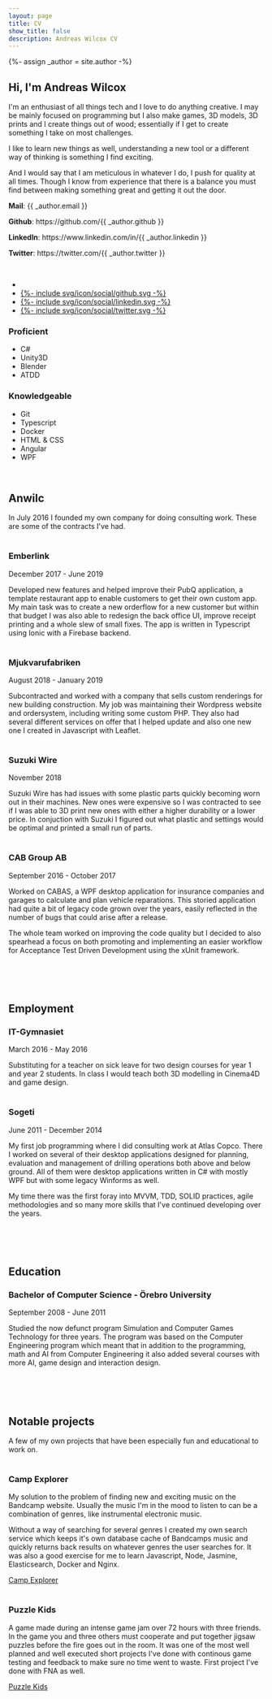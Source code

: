 ```yaml
---
layout: page
title: CV
show_title: false
description: Andreas Wilcox CV
---
```

{%- assign _author = site.author -%}

## Hi, I'm Andreas Wilcox
<div class="split">
  <div class="intro_text">
    <p>I'm an enthusiast of all things tech and I love to do anything creative. I may be mainly focused on programming but I also make games, 3D models, 3D prints and I create things out of wood; essentially if I get to create something I take on most challenges.</p>
    <p>I like to learn new things as well, understanding a new tool or a different way of thinking is something I find exciting.</p>
    <p>And I would say that I am meticulous in whatever I do, I push for quality at all times. Though I know from experience that there is a balance you must find between making something great and getting it out the door.</p>
    <div class="contacts_text">
      <p><b>Mail</b>: {{ _author.email }}</p>
      <p><b>Github</b>: https://github.com/{{ _author.github }}</p>
      <p><b>LinkedIn</b>: https://www.linkedin.com/in/{{ _author.linkedin }}</p>
      <p><b>Twitter</b>: https://twitter.com/{{ _author.twitter }}</p>
    </div>
    <br />
    <div class="author-links d-print-none">
      <ul class="menu menu--nowrap menu--inline">
        <li class="author_link" title="{{ _locale_string_email }}">
          <a class="button button--circle mail-button" itemprop="email" href="mailto:{{ _author.email }}" target="_blank">
            <i class="fas fa-envelope"></i>
          </a>
        </li>
        <li class="author_link" title="{{ _locale_string_follow | replace: '[NAME]', 'Github' }}">
          <a class="button button--circle github-button" itemprop="sameAs" href="https://github.com/{{ _author.github }}" target="_blank">
            <div class="icon">{%- include svg/icon/social/github.svg -%}</div>
          </a>
        </li>
        <li class="author_link" title="{{ _locale_string_follow | replace: '[NAME]', 'Linkedin' }}">
          <a class="button button--circle linkedin-button" itemprop="sameAs" href="https://www.linkedin.com/in/{{ _author.linkedin }}" target="_blank">
            <div class="icon">{%- include svg/icon/social/linkedin.svg -%}</div>
          </a>
        </li>
        <li class="author_link" title="{{ _locale_string_follow | replace: '[NAME]', 'Twitter' }}">
          <a class="button button--circle twitter-button" itemprop="sameAs" href="https://twitter.com/{{ _author.twitter }}" target="_blank">
            <div class="icon">{%- include svg/icon/social/twitter.svg -%}</div>
          </a>
        </li>
      </ul>
    </div>
  </div>
  <div class="skills">
    <div>
      <h3>Proficient</h3>
      <ul>
          <li>C#</li>
          <li>Unity3D</li>
          <li>Blender</li>
          <li>ATDD</li>
      </ul>
    </div>
    <div>
      <h3>Knowledgeable</h3>
      <ul>
          <li>Git</li>
          <li>Typescript</li>
          <li>Docker</li>
          <li>HTML & CSS</li>
          <li>Angular</li>
          <li>WPF</li>
      </ul>
    </div>
  </div>
</div>
<br />

## Anwilc
In July 2016 I founded my own company for doing consulting work. These are some of the contracts I've had.
<br />
<br />

### Emberlink
December 2017 - June 2019

Developed new features and helped improve their PubQ application, a template restaurant app to enable customers to get their own custom app. My main task was to create a new orderflow for a new customer but within that budget I was also able to redesign the back office UI, improve receipt printing and a whole slew of small fixes. The app is written in Typescript using Ionic with a Firebase backend.
<br />
<br />

### Mjukvarufabriken
August 2018 - January 2019

Subcontracted and worked with a company that sells custom renderings for new building construction. My job was maintaining their Wordpress website and ordersystem, including writing some custom PHP. They also had several different services on offer that I helped update and also one new one I created in Javascript with Leaflet. 
<br />
<br />

### Suzuki Wire
November 2018

Suzuki Wire has had issues with some plastic parts quickly becoming worn out in their machines. New ones were expensive so I was contracted to see if I was able to 3D print new ones with either a higher durability or a lower price. In conjuction with Suzuki I figured out what plastic and settings would be optimal and printed a small run of parts.
<br />
<br />

### CAB Group AB
September 2016 - October 2017

Worked on CABAS, a WPF desktop application for insurance companies and garages to calculate and plan vehicle reparations. This storied application had quite a bit of legacy code grown over the years, easily reflected in the number of bugs that could arise after a release.

The whole team worked on improving the code quality but I decided to also spearhead a focus on both promoting and implementing an easier workflow for Acceptance Test Driven Development using the xUnit framework.
<br />
<br />

<br />
<br />

## Employment
### IT-Gymnasiet
March 2016 - May 2016

Substituting for a teacher on sick leave for two design courses for year 1 and year 2 students. In class I would teach both 3D modelling in Cinema4D and game design.
<br />
<br />

### Sogeti
June 2011 - December 2014

My first job programming where I did consulting work at Atlas Copco. There I worked on several of their desktop applications designed for planning, evaluation and management of drilling operations both above and below ground. All of them were desktop applications written in C# with mostly WPF but with some legacy Winforms as well.

My time there was the first foray into MVVM, TDD, SOLID practices, agile methodologies and so many more skills that I've continued developing over the years.
<br />
<br />

<br />
<br />

## Education

### Bachelor of Computer Science - Örebro University
September 2008 - June 2011

Studied the now defunct program Simulation and Computer Games Technology for three years. The program was based on the Computer Engineering program which meant that in addition to the programming, math and AI from Computer Engineering it also added several courses with more AI, game design and interaction design.
<br />
<br />

<br />
<br />

## Notable projects
A few of my own projects that have been especially fun and educational to work on.
<br />
<br />

### Camp Explorer
My solution to the problem of finding new and exciting music on the Bandcamp website. Usually the music I'm in the mood to listen to can be a combination of genres, like instrumental electronic music.

Without a way of searching for several genres I created my own search service which keeps it's own database cache of Bandcamps music and quickly returns back results on whatever genres the user searches for. It was also a good exercise for me to learn Javascript, Node, Jasmine, Elasticsearch, Docker and Nginx.

[Camp Explorer](http://campexplorer.io)
<br />
<br />

### Puzzle Kids
A game made during an intense game jam over 72 hours with three friends. In the game you and three others must cooperate and put together jigsaw puzzles before the fire goes out in the room. It was one of the most well planned and well executed short projects I've done with continous game testing and feedback to make sure no time went to waste. First project I've done with FNA as well.

[Puzzle Kids](https://ldjam.com/events/ludum-dare/43/puzzle-kids)